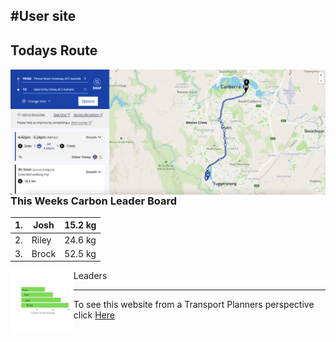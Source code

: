 #User site 
---


## Todays Route

<img align="left" width="" height="" src="./Route.png"> 




### This Weeks Carbon Leader Board
| 1. 	| Josh  	| 15.2 kg |	
|-----|---------|---------|	
| 2. 	| Riley 	| 24.6 kg |
| 3. 	| Brock 	| 52.5 kg |

Leaders
<img align="Left" width="20%" height="20%" src="./Leader Board.png"> 


___











To see this website from a Transport Planners perspective click [Here](Planner_veiw.md) 
